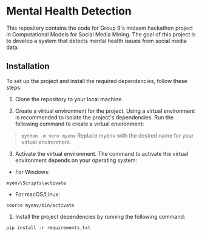 # Mental Health Detection

This repository contains the code for Group 9's midsem hackathon project in Computational Models for Social Media Mining. The goal of this project is to develop a system that detects mental health issues from social media data.

## Installation

To set up the project and install the required dependencies, follow these steps:

1. Clone the repository to your local machine.

2. Create a virtual environment for the project. Using a virtual environment is recommended to isolate the project's dependencies. Run the following command to create a virtual environment:

> ```python -m venv myenv```
Replace myenv with the desired name for your virtual environment.

3. Activate the virtual environment. The command to activate the virtual environment depends on your operating system:

- For Windows:
  
```myenv\Scripts\activate```

- For macOS/Linux:

```source myenv/bin/activate```

1. Install the project dependencies by running the following command:

```pip install -r requirements.txt```
